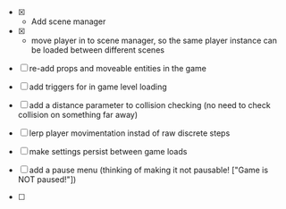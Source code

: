  - [X] - Add scene manager

 - [X] - move player in to scene manager, so the same player instance can be loaded between different scenes

 - [ ] re-add props and moveable entities in the game

 - [ ] add triggers for in game level loading

 - [ ] add a distance parameter to collision checking (no need to check collision on something far away)

 - [ ] lerp player movimentation instad of raw discrete steps

 - [ ] make settings persist between game loads

 - [ ] add a pause menu (thinking of making it not pausable! ["Game is NOT paused!"])

 - [ ] 
